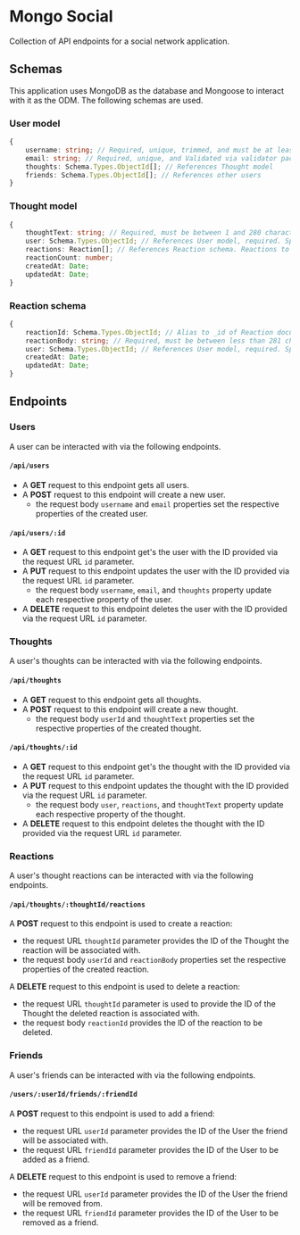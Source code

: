 # Mongo Social

Collection of API endpoints for a social network application.

## Schemas

This application uses MongoDB as the database and Mongoose to interact with it as the ODM. The following schemas are
used.

### User model

```typescript
{
    username: string; // Required, unique, trimmed, and must be at least 1 character
    email: string; // Required, unique, and Validated via validator package isEmail(string) method
    thoughts: Schema.Types.ObjectId[]; // References Thought model
    friends: Schema.Types.ObjectId[]; // References other users
}
```

### Thought model

```typescript
{
    thoughtText: string; // Required, must be between 1 and 280 characters
    user: Schema.Types.ObjectId; // References User model, required. Specifies user Thought is associated with
    reactions: Reaction[]; // References Reaction schema. Reactions to the Thought form other Users
    reactionCount: number;
    createdAt: Date;
    updatedAt: Date;
}
```

### Reaction schema

```typescript
{
    reactionId: Schema.Types.ObjectId; // Alias to _id of Reaction document
    reactionBody: string; // Required, must be between less than 281 characters
    user: Schema.Types.ObjectId; // References User model, required. Specifies user Reaction is associated with
    createdAt: Date;
    updatedAt: Date;
}
```

## Endpoints

### Users

A user can be interacted with via the following endpoints.

#### `/api/users`

- A **GET** request to this endpoint gets all users.
- A **POST** request to this endpoint will create a new user.
  - the request body `username` and `email` properties set the respective properties of the created user.

#### `/api/users/:id`

- A **GET** request to this endpoint get's the user with the ID provided via the request URL `id` parameter.
- A **PUT** request to this endpoint updates the user with the ID provided via the request URL `id` parameter.
  - the request body `username`, `email`, and `thoughts` property update each respective property of the user.
- A **DELETE** request to this endpoint deletes the user with the ID provided via the request URL `id` parameter.

### Thoughts

A user's thoughts can be interacted with via the following endpoints.

#### `/api/thoughts`

- A **GET** request to this endpoint gets all thoughts.
- A **POST** request to this endpoint will create a new thought.
  - the request body `userId` and `thoughtText` properties set the respective properties of the created thought.

#### `/api/thoughts/:id`

- A **GET** request to this endpoint get's the thought with the ID provided via the request URL `id` parameter.
- A **PUT** request to this endpoint updates the thought with the ID provided via the request URL `id` parameter.
  - the request body `user`, `reactions`, and `thoughtText` property update each respective property of the thought.
- A **DELETE** request to this endpoint deletes the thought with the ID provided via the request URL `id` parameter.

### Reactions

A user's thought reactions can be interacted with via the following endpoints.

#### `/api/thoughts/:thoughtId/reactions`

A **POST** request to this endpoint is used to create a reaction:

- the request URL `thoughtId` parameter provides the ID of the Thought the reaction will be associated with.
- the request body `userId` and `reactionBody` properties set the respective properties of the created reaction.

A **DELETE** request to this endpoint is used to delete a reaction:

- the request URL `thoughtId` parameter is used to provide the ID of the Thought the deleted reaction is associated with.
- the request body `reactionId` provides the ID of the reaction to be deleted.

### Friends

A user's friends can be interacted with via the following endpoints.

#### `/users/:userId/friends/:friendId`

A **POST** request to this endpoint is used to add a friend:

- the request URL `userId` parameter provides the ID of the User the friend will be associated with.
- the request URL `friendId` parameter provides the ID of the User to be added as a friend.

A **DELETE** request to this endpoint is used to remove a friend:

- the request URL `userId` parameter provides the ID of the User the friend will be removed from.
- the request URL `friendId` parameter provides the ID of the User to be removed as a friend.
